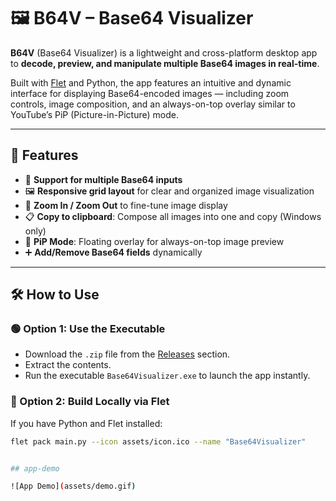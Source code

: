 # 🖼️ B64V – Base64 Visualizer

**B64V** (Base64 Visualizer) is a lightweight and cross-platform desktop app to **decode, preview, and manipulate multiple Base64 images in real-time**.

Built with [Flet](https://flet.dev) and Python, the app features an intuitive and dynamic interface for displaying Base64-encoded images — including zoom controls, image composition, and an always-on-top overlay similar to YouTube’s PiP (Picture-in-Picture) mode.

---

## 🚀 Features

- 🔢 **Support for multiple Base64 inputs**
- 🖼️ **Responsive grid layout** for clear and organized image visualization
- 🧭 **Zoom In / Zoom Out** to fine-tune image display
- 📋 **Copy to clipboard**: Compose all images into one and copy (Windows only)
- 📌 **PiP Mode**: Floating overlay for always-on-top image preview
- ➕ **Add/Remove Base64 fields** dynamically

---

## 🛠️ How to Use

### 🟢 Option 1: Use the Executable

- Download the `.zip` file from the [Releases](#) section.
- Extract the contents.
- Run the executable `Base64Visualizer.exe` to launch the app instantly.

### 🧪 Option 2: Build Locally via Flet

If you have Python and Flet installed:

```bash
flet pack main.py --icon assets/icon.ico --name "Base64Visualizer"


## app-demo

![App Demo](assets/demo.gif)
